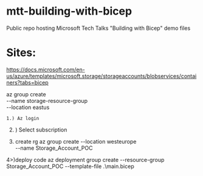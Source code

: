 # mtt-building-with-bicep
Public repo hosting Microsoft Tech Talks "Building with Bicep" demo files



# Sites:

https://docs.microsoft.com/en-us/azure/templates/microsoft.storage/storageaccounts/blobservices/containers?tabs=bicep


az group create \
    --name storage-resource-group \
    --location eastus

    1.) Az login

2. ) Select subscription

3. create rg
az group create --location westeurope \
   --name Storage_Account_POC

4>)deploy code 
az deployment group create --resource-group Storage_Account_POC --template-file .\main.bicep